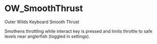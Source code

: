 # OW_SmoothThrust
Outer Wilds Keyboard Smooth Thrust

Smothens throttling while interact key is pressed and limits throttle to safe levels near anglerfish (toggled in settings).
